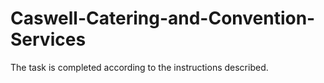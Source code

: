 # Caswell-Catering-and-Convention-Services

The task is completed according to the instructions described.
